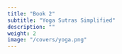 ```yaml
---
title: "Book 2"
subtitle: "Yoga Sutras Simplified"
description: ""
weight: 2
image: "/covers/yoga.png"
---
```

